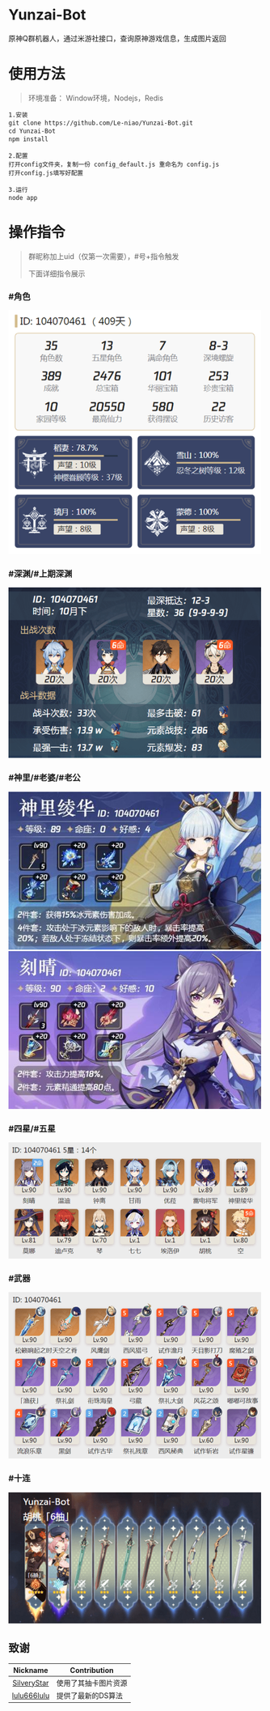 # Yunzai-Bot
原神Q群机器人，通过米游社接口，查询原神游戏信息，生成图片返回

# 使用方法
>环境准备： Window环境，Nodejs，Redis

```
1.安装
git clone https://github.com/Le-niao/Yunzai-Bot.git
cd Yunzai-Bot
npm install

2.配置
打开config文件夹，复制一份 config_default.js 重命名为 config.js
打开config.js填写好配置

3.运行
node app
```

# 操作指令
>群昵称加上uid（仅第一次需要），#号+指令触发
>
>下面详细指令展示
### #角色
![角色](resources/readme/角色.png)

### #深渊/#上期深渊
![深渊](resources/readme/深渊.png)

### #神里/#老婆/#老公
![神里](resources/readme/神里.jpg)
![刻晴](resources/readme/刻晴.jpg)

### #四星/#五星
![四星](resources/readme/五星.png)

### #武器
![武器](resources/readme/武器.png)

### #十连
![十连](resources/readme/十连.png)

## 致谢
| Nickname                                                     | Contribution                        |
| :----------------------------------------------------------: | ----------------------------------- |
|[SilveryStar](https://github.com/SilveryStar/Adachi-BOT) | 使用了其抽卡图片资源 |
|[lulu666lulu](https://github.com/lulu666lulu) | 提供了最新的DS算法 |



